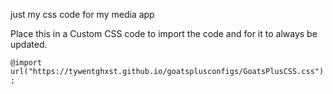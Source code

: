 just my css code for my media app

Place this in a Custom CSS code to import the code and for it to always be updated.

```@import url("https://tywentghxst.github.io/goatsplusconfigs/GoatsPlusCSS.css");```
